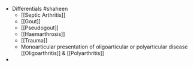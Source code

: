 - Differentials #shaheen
	- [[Septic Arthritis]]
	- [[Gout]]
	- [[Pseudogout]]
	- [[Haemarthrosis]]
	- [[Trauma]]
	- Monoarticular presentation of oligoarticular or polyarticular disease [[Oligoarthritis]] & [[Polyarthritis]]
-